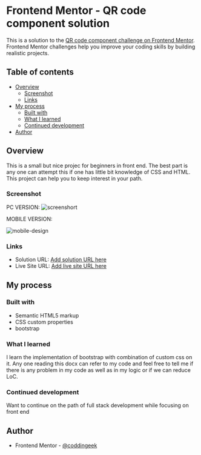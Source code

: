 # Frontend Mentor - QR code component solution

This is a solution to the [QR code component challenge on Frontend Mentor](https://www.frontendmentor.io/challenges/qr-code-component-iux_sIO_H). Frontend Mentor challenges help you improve your coding skills by building realistic projects. 

## Table of contents

- [Overview](#overview)
  - [Screenshot](#screenshot)
  - [Links](#links)
- [My process](#my-process)
  - [Built with](#built-with)
  - [What I learned](#what-i-learned)
  - [Continued development](#continued-development)
- [Author](#author)

## Overview
This is a small but nice projec for beginners in front end. The best part is any one can attempt this if one has little bit knowledge of CSS and HTML. This project can help you to keep interest in your path.

### Screenshot
PC VERSION:
![screenshort](https://user-images.githubusercontent.com/116735473/198045575-dba437fb-4e94-46f4-9128-b34e18871243.jpg)

MOBILE VERSION:





![mobile-design](https://user-images.githubusercontent.com/116735473/198045652-ee45d9b4-a2d6-43dc-af89-7d2e8d9544dd.jpg)


### Links

- Solution URL: [Add solution URL here](https://github.com/coddingeek/qr-challange.git)
- Live Site URL: [Add live site URL here](https://your-live-site-url.com)

## My process

### Built with

- Semantic HTML5 markup
- CSS custom properties
- bootstrap


### What I learned
I learn the implementation of bootstrap with combination of custom css on it.
Any one reading this docx can refer to my code and feel free to tell me if there is any problem in my code as well as in my logic or if we can reduce LoC.

### Continued development
 Want to continue on the path of full stack development while focusing on front end


## Author
- Frontend Mentor - [@coddingeek](https://www.frontendmentor.io/profile/coddingeek)
